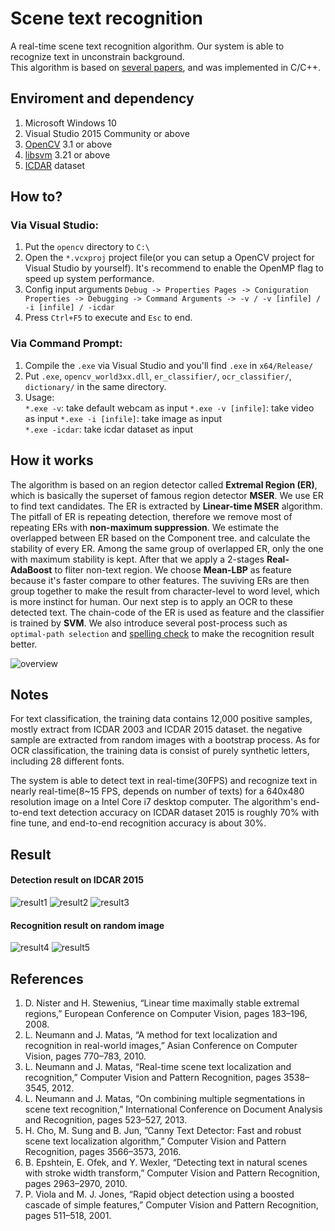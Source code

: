 Scene text recognition
========
A real-time scene text recognition algorithm. Our system is able to recognize text in unconstrain background.  
This algorithm is based on [several papers](#references), and was implemented in C/C++.


Enviroment and dependency
--------
1. Microsoft Windows 10
2. Visual Studio 2015 Community or above
3. [OpenCV](http://opencv.org/) 3.1 or above
4. [libsvm](https://www.csie.ntu.edu.tw/~cjlin/libsvm/) 3.21 or above
5. [ICDAR](http://u-pat.org/ICDAR2017/) dataset


How to?
--------
### Via Visual Studio:
1. Put the `opencv` directory to `C:\` 
2. Open the `*.vcxproj` project file(or you can setup a OpenCV project for Visual Studio by yourself). It's recommend to enable the OpenMP flag to speed up system performance.  
3. Config input arguments `Debug -> Properties Pages -> Coniguration Properties -> Debugging -> Command Arguments -> -v / -v [infile] / -i [infile] / -icdar`  
4. Press `Ctrl+F5` to execute and `Esc` to end.  
  
### Via Command Prompt:  
1. Compile the `.exe` via Visual Studio and you'll find `.exe` in `x64/Release/`  
2. Put `.exe`, `opencv_world3xx.dll`, `er_classifier/`, `ocr_classifier/`, `dictionary/` in the same directory.  
3. Usage:  
`*.exe -v`: take default webcam as input
`*.exe -v [infile]`: take video as input
`*.exe -i [infile]`: take image as input  
`*.exe -icdar`: take icdar dataset as input  


How it works
---------
The algorithm is based on an region detector called **Extremal Region (ER)**, which is basically the superset of famous region detector **MSER**. We use ER to find text candidates. The ER is extracted by **Linear-time MSER** algorithm. The pitfall of ER is repeating detection, therefore we remove most of repeating ERs with **non-maximum suppression**. We estimate the overlapped between ER based on the Component tree. and calculate the stability of every ER. Among the same group of overlapped ER, only the one with maximum stability is kept. After that we apply a 2-stages **Real-AdaBoost** to fliter non-text region. We choose **Mean-LBP** as feature because it's faster compare to other features. The suviving ERs are then group together to make the result from character-level to word level, which is more instinct for human. Our next step is to apply an OCR to these detected text. The chain-code of the ER is used as feature and the classifier is trained by **SVM**. We also introduce several post-process such as `optimal-path selection` and [spelling check](http://norvig.com/spell-correct.html) to make the recognition result better.  

![overview](https://github.com/HsiehYiChia/canny_text/blob/master/res/overview.jpg)


Notes
---------
For text classification, the training data contains 12,000 positive samples, mostly extract from ICDAR 2003 and ICDAR 2015 dataset. the negative sample are extracted from random images with a bootstrap process. As for OCR classification, the training data is consist of purely synthetic letters, including 28 different fonts.  

The system is able to detect text in real-time(30FPS) and recognize text in nearly real-time(8~15 FPS, depends on number of texts) for a 640x480 resolution image on a Intel Core i7 desktop computer. The algorithm's end-to-end text detection accuracy on ICDAR dataset 2015 is roughly 70% with fine tune, and end-to-end recognition accuracy is about 30%.


Result
----------
#### Detection result on IDCAR 2015  
![result1](https://github.com/HsiehYiChia/canny_text/blob/master/res/reuslt1.jpg)
![result2](https://github.com/HsiehYiChia/canny_text/blob/master/res/reuslt2.jpg)
![result3](https://github.com/HsiehYiChia/canny_text/blob/master/res/reuslt3.jpg)

#### Recognition result on random image 
![result4](https://github.com/HsiehYiChia/canny_text/blob/master/res/reuslt4.jpg)
![result5](https://github.com/HsiehYiChia/canny_text/blob/master/res/reuslt5.jpg)


References
----------
1. D. Nister and H. Stewenius, “Linear time maximally stable extremal regions,” European Conference on Computer Vision, pages 183–196, 2008.
2. L. Neumann and J. Matas, “A method for text localization and recognition in real-world images,” Asian Conference on Computer Vision, pages 770–783, 2010.
3. L. Neumann and J. Matas, “Real-time scene text localization and recognition,” Computer Vision and Pattern Recognition, pages 3538–3545, 2012.
4. L. Neumann and J. Matas, “On combining multiple segmentations in scene text recognition,” International Conference on Document Analysis and Recognition, pages 523–527, 2013.
5. H. Cho, M. Sung and B. Jun, ”Canny Text Detector: Fast and robust scene text localization algorithm,” Computer Vision and Pattern Recognition, pages 3566–3573, 2016.
6. B. Epshtein, E. Ofek, and Y. Wexler, “Detecting text in natural scenes with stroke width transform,” Computer Vision and Pattern Recognition, pages 2963–2970, 2010.
7. P. Viola and M. J. Jones, “Rapid object detection using a boosted cascade of simple features,” Computer Vision and Pattern Recognition, pages 511–518, 2001.
